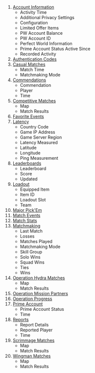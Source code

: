 1. [Account Information](https://steamcommunity.com/my/gcpd/730?tab=accountmain)
    * Activity Time
    * Additional Privacy Settings
    * Configuration
    * Limited Offer Items
    * PW Account Balance
    * PW Account ID
    * Perfect World Information
    * Prime Account Status Active Since
    * Recorded Activity
2. [Authentication Codes](https://steamcommunity.com/my/gcpd/730?tab=authcodes)
3. [Casual Matches](https://steamcommunity.com/my/gcpd/730?tab=matchhistorycasual)
    * Match Time
    * Matchmaking Mode
4. [Commendations](https://steamcommunity.com/my/gcpd/730?tab=playercommends)
    * Commendation
    * Player
    * Time
5. [Competitive Matches](https://steamcommunity.com/my/gcpd/730?tab=matchhistorycompetitive)
    * Map
    * Match Results
6. [Favorite Events](https://steamcommunity.com/my/gcpd/730?tab=eventschedulefavorites)
7. [Latency](https://steamcommunity.com/my/gcpd/730?tab=latency)
    * Country Code
    * Game IP Address
    * Game Server Region
    * Latency Measured
    * Latitude
    * Longitude
    * Ping Measurement
8. [Leaderboards](https://steamcommunity.com/my/gcpd/730?tab=leaderboards)
    * Leaderboard
    * Score
    * Updated
9. [Loadout](https://steamcommunity.com/my/gcpd/730?tab=loadout)
    * Equipped Item
    * Item ID
    * Loadout Slot
    * Team
10. [Major Pick'Em](https://steamcommunity.com/my/gcpd/730?tab=majors)
11. [Match Events](https://steamcommunity.com/my/gcpd/730?tab=deepplayerstatsmatchevent)
12. [Match Stats](https://steamcommunity.com/my/gcpd/730?tab=deepplayerstatsmatchentry)
13. [Matchmaking](https://steamcommunity.com/my/gcpd/730?tab=matchmaking)
    * Last Match
    * Losses
    * Matches Played
    * Matchmaking Mode
    * Skill Group
    * Solo Wins
    * Squad Wins
    * Ties
    * Wins
14. [Operation Hydra Matches](https://steamcommunity.com/my/gcpd/730?tab=matchhistoryophydra)
    * Map
    * Match Results
15. [Operation Mission Partners](https://steamcommunity.com/my/gcpd/730?tab=missioncoplay)
16. [Operation Progress](https://steamcommunity.com/my/gcpd/730?tab=operationquests)
17. [Prime Account](https://steamcommunity.com/my/gcpd/730?tab=primeaccount)
    * Prime Account Status
    * Time
18. [Reports](https://steamcommunity.com/my/gcpd/730?tab=playerreports)
    * Report Details
    * Reported Player
    * Time
19. [Scrimmage Matches](https://steamcommunity.com/my/gcpd/730?tab=matchhistoryscrimmage)
    * Map
    * Match Results
20. [Wingman Matches](https://steamcommunity.com/my/gcpd/730?tab=matchhistorywingman)
    * Map
    * Match Results
